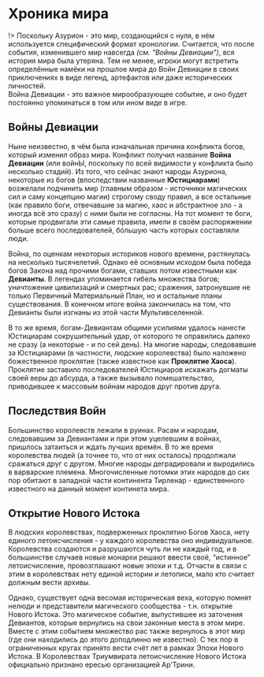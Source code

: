 # Хроника мира
!> Поскольку Азурион - это мир, создающийся с нуля, в нём используется специфический формат хронологии. Считается, что после события, изменившего мир навсегда _(см. "Войны Девиации")_, вся история мира была утеряна. Тем не менее, игроки могут встретить определённые намёки на прошлое мира до Войн Девиации в своих приключениях в виде легенд, артефактов или даже исторических личностей.  
Война Девиации - это важное мирообразующее событие, и оно будет постоянно упоминаться в том или ином виде в игре.

## Войны Девиации
Ныне неизвестно, в чём была изначальная причина конфликта богов, который изменил образ мира. Конфликт получил название **Война Девиации** (или войнЫ, поскольку по всей видимости у конфликта было несколько стадий). Из того, что сейчас знают народы Азуриона, некоторые из богов (впоследствии названные **Юстициарами**) возжелали подчинить мир (главным образом - источники магических сил и саму концепцию магии) строгому своду правил, а все остальные (как правило боги, отвечавшие за магию, хаос и абстрактное зло - а иногда всё это сразу) с ними были не согласны. На тот момент те боги, которые продвигали эти самые правила, имели в своём распоряжении больше всего последователей, бóльшую часть которых составляли люди.

Война, по оценкам некоторых историков нового времени, растянулась на несколько тысячелетий. Однако её основным исходом была победа богов Закона над прочими богами, ставших потом известными как **Девианты**. В легендах упоминается гибель множества богов; уничтожение цивилизаций и смертных рас; сражения, затронувшие не только Первичный Материальный План, но и остальные планы существования. В конечном итоге война закончилась на том, что Девианты были изгнаны из этой части Мультивселенной.

В то же время, богам-Девиантам общими усилиями удалось нанести Юстициарам сокрушительный удар, от которого те оправились далеко не сразу (а некоторые - и по сей день). На многие народы, следовавшие за Юстициарами (в частности, людские королевства) было наложено божественное проклятие (также известное как **Проклятие Хаоса**). Проклятие заставило последователей Юстициаров искажать догматы своей веры до абсурда, а также вызывало помешательство, приводившее к массовым войнам народов друг против друга.

## Последствия Войн
Большинство королевств лежали в руинах. Расам и народам, следовавшим за Девиантами и при этом уцелевшим в войнах, пришлось затаиться и ждать лучших времён. В то же время королевства людей (а точнее то, что от них осталось) продолжали сражаться друг с другом. Многие народы деградировали и выродились в варварские племена. Многочисленные потомки этих народов до сих пор обитают в западной части континента Тирленар - единственного известного на данный момент континета мира.

## Открытие Нового Истока
В людских королевствах, подверженных проклятию Богов Хаоса, нету единого летоисчисления - у каждого королевства оно индивидуальное. Королевства создаются и разрушаются чуть ли не каждый год, и в большинстве случаев новые монархи решают ввести своё, “истинное” летоисчисление, провозглашают новые эпохи и т.д. Отчасти в связи с этим в королевствах нету единой истории и летописи, мало кто считает должным вести архивы.

Однако, существует одна весомая историческая веха, которую помнят нелюди и представители магического сообщества - т.н. открытие Нового Истока. Это магическое событие, выпустившее из заточения Девиантов, которые вернулись на свои законные места в этом мире. Вместе с этим событием множество рас также вернулось в этот мир (где они находились до этого доподлинно не известно). С тех пор в ограниченных кругах принято вести счёт лет в рамках Эпохи Нового Истока. В Королевствах Триумвирата летоисчисление Нового Истока официально признано ересью организацией Ар’Трини.